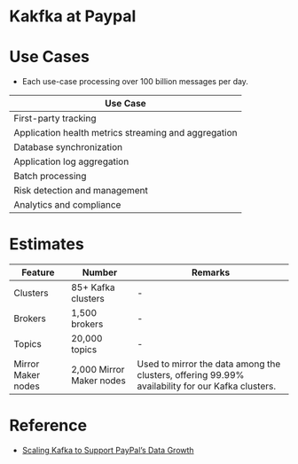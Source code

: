 # Kakfka at Paypal

# Use Cases
- Each use-case processing over 100 billion messages per day.

| Use Case                                             |
|------------------------------------------------------|
| First-party tracking                                 |
| Application health metrics streaming and aggregation |
| Database synchronization                             |
| Application log aggregation                          |
| Batch processing                                     |
| Risk detection and management                        |
| Analytics and compliance                             |

# Estimates

| Feature            | Number                   | Remarks                                                                                          |
|--------------------|--------------------------|--------------------------------------------------------------------------------------------------|
| Clusters           | 85+ Kafka clusters       | -                                                                                                |
| Brokers            | 1,500 brokers            | -                                                                                                |
| Topics             | 20,000 topics            | -                                                                                                |
| Mirror Maker nodes | 2,000 Mirror Maker nodes | Used to mirror the data among the clusters, offering 99.99% availability for our Kafka clusters. |

# Reference
- [Scaling Kafka to Support PayPal’s Data Growth](https://medium.com/paypal-tech/scaling-kafka-to-support-paypals-data-growth-a0b4da420fab)